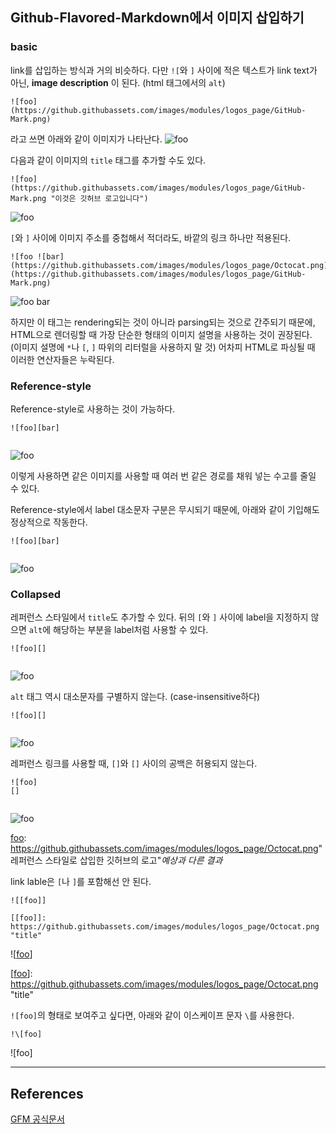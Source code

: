Github-Flavored-Markdown에서 이미지 삽입하기
--------------------------------------------

### basic

link를 삽입하는 방식과 거의 비슷하다. 다만 `![`와 `]` 사이에 적은 텍스트가 link text가 아닌, **image description** 이 된다. (html 태그에서의 `alt`\)

```
![foo](https://github.githubassets.com/images/modules/logos_page/GitHub-Mark.png)
```

라고 쓰면 아래와 같이 이미지가 나타난다. ![foo](https://github.githubassets.com/images/modules/logos_page/GitHub-Mark.png)

다음과 같이 이미지의 `title` 태그를 추가할 수도 있다.

```
![foo](https://github.githubassets.com/images/modules/logos_page/GitHub-Mark.png "이것은 깃허브 로고입니다")
```

![foo](https://github.githubassets.com/images/modules/logos_page/GitHub-Mark.png)

`[`와 `]` 사이에 이미지 주소를 중첩해서 적더라도, 바깥의 링크 하나만 적용된다.

```
![foo ![bar](https://github.githubassets.com/images/modules/logos_page/Octocat.png)](https://github.githubassets.com/images/modules/logos_page/GitHub-Mark.png)
```

![foo ![bar](https://github.githubassets.com/images/modules/logos_page/Octocat.png)](https://github.githubassets.com/images/modules/logos_page/GitHub-Mark.png)

하지만 이 태그는 rendering되는 것이 아니라 parsing되는 것으로 간주되기 때문에, HTML으로 렌더링할 때 가장 단순한 형태의 이미지 설명을 사용하는 것이 권장된다. (이미지 설명에 `*`나 `[`, `]` 따위의 리터럴을 사용하지 말 것) 어차피 HTML로 파싱될 때 이러한 연산자들은 누락된다.

### Reference-style

Reference-style로 사용하는 것이 가능하다.

```
![foo][bar]


```

![foo](https://github.githubassets.com/images/modules/logos_page/Octocat.png)

이렇게 사용하면 같은 이미지를 사용할 때 여러 번 같은 경로를 채워 넣는 수고를 줄일 수 있다.

Reference-style에서 label 대소문자 구분은 무시되기 때문에, 아래와 같이 기입해도 정상적으로 작동한다.

```
![foo][bar]


```

![foo](https://github.githubassets.com/images/modules/logos_page/Octocat.png)

### Collapsed

레퍼런스 스타일에서 `title`도 추가할 수 있다. 뒤의 `[`와 `]` 사이에 label을 지정하지 않으면 `alt`에 해당하는 부분을 label처럼 사용할 수 있다.

```
![foo][]


```

![foo](https://github.githubassets.com/images/modules/logos_page/Octocat.png)

`alt` 태그 역시 대소문자를 구별하지 않는다. (case-insensitive하다)

```
![foo][]


```

![foo](https://github.githubassets.com/images/modules/logos_page/Octocat.png)

레퍼런스 링크를 사용할 때, `[]`와 `[]` 사이의 공백은 허용되지 않는다.

```
![foo]
[]


```

![foo](https://github.githubassets.com/images/modules/logos_page/Octocat.png)

[foo](https://github.githubassets.com/images/modules/logos_page/Octocat.png): https://github.githubassets.com/images/modules/logos_page/Octocat.png" 레퍼런스 스타일로 삽입한 깃허브의 로고"*예상과 다른 결과*

link lable은 `[`나 `]`를 포함해선 안 된다.

```
![[foo]]

[[foo]]: https://github.githubassets.com/images/modules/logos_page/Octocat.png "title"
```

!\[[foo](https://github.githubassets.com/images/modules/logos_page/Octocat.png)\]

\[[foo](https://github.githubassets.com/images/modules/logos_page/Octocat.png)\]: https://github.githubassets.com/images/modules/logos_page/Octocat.png "title"

`![foo]`의 형태로 보여주고 싶다면, 아래와 같이 이스케이프 문자 `\`를 사용한다.

```
!\[foo]
```

!\[foo]

---

References
----------

[GFM 공식문서](https://github.github.com/gfm/#images)
